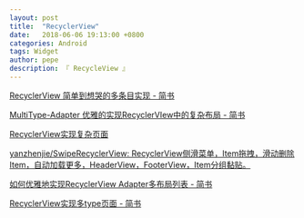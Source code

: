 ```yaml
---
layout: post
title:  "RecyclerView"
date:   2018-06-06 19:13:00 +0800
categories: Android
tags: Widget
author: pepe
description: 『 RecycleView 』
---
```


[RecyclerView 简单到想哭的多条目实现 - 简书](
https://www.jianshu.com/p/8ec4dd5cbeed)

[MultiType-Adapter 优雅的实现RecyclerVIew中的复杂布局 - 简书](
https://www.jianshu.com/p/032a6773620b)

[RecyclerView实现复杂页面](
https://mp.weixin.qq.com/s/GY_VkEnX8SMZTHl-CSUk4Q)

[yanzhenjie/SwipeRecyclerView: RecyclerView侧滑菜单，Item拖拽，滑动删除Item，自动加载更多，HeaderView，FooterView，Item分组黏贴。](
https://github.com/yanzhenjie/SwipeRecyclerView)

[如何优雅地实现RecyclerView Adapter多布局列表 - 简书](
https://www.jianshu.com/p/0118ac1584c7)

[RecyclerView实现多type页面 - 简书](
https://www.jianshu.com/p/4e12e69f02f6)








































